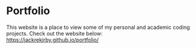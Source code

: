 # Portfolio

This website is a place to view some of my personal and academic coding projects. Check out the website below:
https://jackrekirby.github.io/portfolio/
